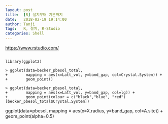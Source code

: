 ```yaml
---
layout: post
title:  [R] 설치부터 기본까지
date:   2018-02-19 19:14:00
author: Tanji
Tags:   R, 설치, R-Studio
categories: Shell
---
```



https://www.rstudio.com/


```

```

```
library(ggplot2)
```

```
> ggplot(data=becker_pbesol_total,
+        mapping = aes(x=Latt_vol, y=band_gap, col=Crystal.System)) +
+        geom_point()
```

```
> ggplot(data=becker_pbesol_total,
+        mapping = aes(x=Latt_vol, y=band_gap, col=lg)) +
+        geom_point(colour = c("black","blue", "red")[becker_pbesol_total$Crystal.System])

```
ggplot(data=pbesol, mapping = aes(x=X.radius, y=band_gap, col=A.site)) + geom_point(alpha=0.5)
```
